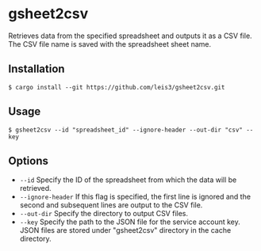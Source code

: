 # gsheet2csv

Retrieves data from the specified spreadsheet and outputs it as a CSV file. The CSV file name is saved with the spreadsheet sheet name.

## Installation

```console
$ cargo install --git https://github.com/leis3/gsheet2csv.git
```

## Usage

```console
$ gsheet2csv --id "spreadsheet_id" --ignore-header --out-dir "csv" --key
```
## Options

- `--id`
Specify the ID of the spreadsheet from which the data will be retrieved.
- `--ignore-header`
If this flag is specified, the first line is ignored and the second and subsequent lines are output to the CSV file.
- `--out-dir`
Specify the directory to output CSV files.
- `--key`
Specify the path to the JSON file for the service account key. JSON files are stored under "gsheet2csv" directory in the cache directory.
